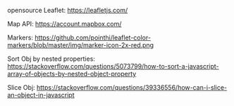 opensource Leaflet: 
https://leafletjs.com/

Map API: 
https://account.mapbox.com/

Markers: 
https://github.com/pointhi/leaflet-color-markers/blob/master/img/marker-icon-2x-red.png

Sort Obj by nested properties: 
https://stackoverflow.com/questions/5073799/how-to-sort-a-javascript-array-of-objects-by-nested-object-property

Slice Obj:
https://stackoverflow.com/questions/39336556/how-can-i-slice-an-object-in-javascript